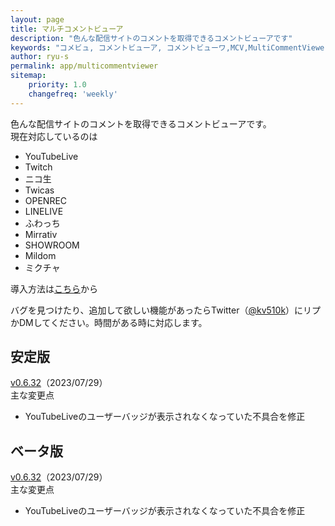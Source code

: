 ```yaml
---
layout: page
title: マルチコメントビューア
description: "色んな配信サイトのコメントを取得できるコメントビューアです"
keywords: "コメビュ, コメントビューア, コメントビューワ,MCV,MultiCommentViewer"
author: ryu-s
permalink: app/multicommentviewer
sitemap:
    priority: 1.0
    changefreq: 'weekly'	
---
```


色んな配信サイトのコメントを取得できるコメントビューアです。  
現在対応しているのは
- YouTubeLive
- Twitch
- ニコ生
- Twicas
- OPENREC
- LINELIVE
- ふわっち
- Mirrativ
- SHOWROOM
- Mildom
- ミクチャ

導入方法は[こちら](https://github.com/CommentViewerCollection/MultiCommentViewer/wiki/%E5%B0%8E%E5%85%A5%E6%89%8B%E9%A0%86)から  
  
バグを見つけたり、追加して欲しい機能があったらTwitter（[@kv510k](https://twitter.com/kv510k)）にリプかDMしてください。時間がある時に対応します。  

## 安定版
[v0.6.32](https://int-main.net/app/MultiCommentViewer_v0.6.32_stable.zip)（2023/07/29）  
主な変更点
- YouTubeLiveのユーザーバッジが表示されなくなっていた不具合を修正

## ベータ版
[v0.6.32](https://int-main.net/app/MultiCommentViewer_v0.6.32_beta.zip)（2023/07/29）  
主な変更点
- YouTubeLiveのユーザーバッジが表示されなくなっていた不具合を修正
